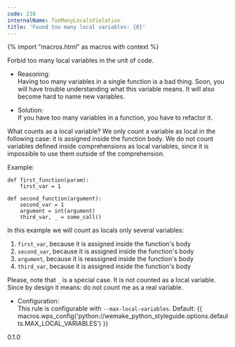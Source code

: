 ```yaml
---
code: 210
internalName: TooManyLocalsViolation
title: 'Found too many local variables: {0}'
---
```


{% import "macros.html" as macros with context %}

Forbid too many local variables in the unit of code.

  - Reasoning:  
    Having too many variables in a single function is a bad thing. Soon,
    you will have trouble understanding what this variable means. It
    will also become hard to name new variables.

  - Solution:  
    If you have too many variables in a function, you have to refactor
    it.

What counts as a local variable? We only count a variable as local in
the following case: it is assigned inside the function body. We do not
count variables defined inside comprehensions as local variables, since
it is impossible to use them outside of the comprehension.

Example:

    def first_function(param):
        first_var = 1
    
    def second_function(argument):
        second_var = 1
        argument = int(argument)
        third_var, _ = some_call()

In this example we will count as locals only several variables:

1.  `first_var`, because it is assigned inside the function's body
2.  `second_var`, because it is assigned inside the function's body
3.  `argument`, because it is reassigned inside the function's body
4.  `third_var`, because it is assigned inside the function's body

Please, note that `_` is a special case. It is not counted as a local
variable. Since by design it means: do not count me as a real variable.

  - Configuration:  
    This rule is configurable with `--max-local-variables`. Default:
    {{ macros.wps_config('python://wemake_python_styleguide.options.defaults.MAX_LOCAL_VARIABLES') }}

<div class="versionadded">

0.1.0

</div>